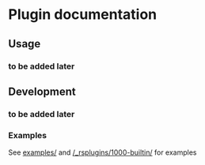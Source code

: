 # Plugin documentation

## Usage

### to be added later

## Development

### to be added later

### Examples
See [examples/](./examples/) and [/_rsplugins/1000-builtin/](/_rsplugins/1000-builtin/) for examples